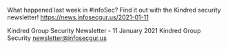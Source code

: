 What happened last week in #InfoSec? Find it out with the Kindred security newsletter!
https://news.infosecgur.us/2021-01-11

Kindred Group Security Newsletter - 11 January 2021
Kindred Group Security
newsletter@infosecgur.us
